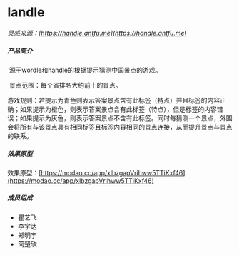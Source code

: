 # landle
*灵感来源：[https://handle.antfu.me](https://handle.antfu.me)*



##### 产品简介

​	源于wordle和handle的根据提示猜测中国景点的游戏。

​	景点范围：每个省排名大约前十的景点。

​	游戏规则：若提示为青色则表示答案景点含有此标签（特点）并且标签的内容正确；如果提示为橙色，则表示答案景点含有此标签（特点），但是标签的内容错误；如果提示为灰色，则表示答案景点不含有此标签。同时每猜测一个景点，外围会将所有与该景点具有相同标签且标签内容相同的景点连接，从而提升景点与景点的联系。



##### 效果原型

效果原型：[https://modao.cc/app/xlbzgapVrihww5TTiKxf46](https://modao.cc/app/xlbzgapVrihww5TTiKxf46)



##### 成员组成

+ 瞿艺飞
+ 李宇达
+ 郑明宇
+ 简楚欣



